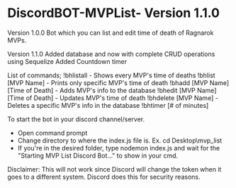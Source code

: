 # DiscordBOT-MVPList- Version 1.1.0
Version 1.0.0
Bot which you can list and edit time of death of Ragnarok MVPs.

Version 1.1.0
Added database and now with complete CRUD operations using Sequelize
Added Countdown timer


List of commands;
!bhlistall -	Shows every MVP's time of deaths
!bhlist [MVP Name] -	Prints only specific MVP's time of death
!bhadd [MVP Name] [Time of Death] -	Adds MVP's info to the database
!bhedit [MVP Name] [Time of Death] -	Updates MVP's time of death
!bhdelete [MVP Name] -	Deletes a specific MVP's info in the database
!bhtimer [# of minutes]



To start the bot in your discord channel/server.

- Open command prompt
- Change directory to where the index.js file is. 
  Ex. cd Desktop\mvp_list
- If you're in the desired folder, type nodemon index.js and wait for the "Starting MVP List Discord Bot..." to show in your cmd.


Disclaimer:
This will not work since Discord will change the token when it goes to a different system. 
Discord does this for security reasons.
